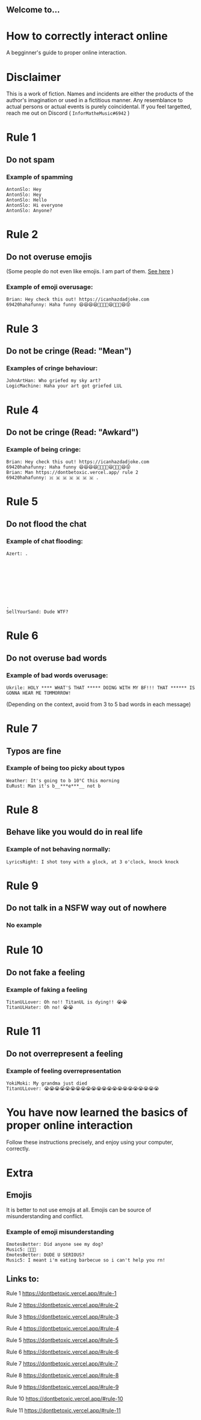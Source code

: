 ## Welcome to...

How to correctly interact online
===

A begginner's guide to proper online interaction.

# Disclaimer

This is a work of fiction. Names and incidents are either the products of the author's imagination or used in a fictitious manner.
Any resemblance to actual persons or actual events is purely coincidental.
If you feel targetted, reach me out on Discord ( `ІnfоrMatheMusic#6942` )

# Rule 1
## Do not spam

### Example of spamming

```text
AntonSlo: Hey
AntonSlo: Hey
AntonSlo: Hello
AntonSlo: Hi everyone
AntonSlo: Anyone?
```

# Rule 2
## Do not overuse emojis

(Some people do not even like emojis. I am part of them. [See here](#extra) )

### Example of emoji overusage:

```text
Brian: Hey check this out! https://icanhazdadjoke.com
69420hahafunny: Haha funny 😆😆😆😆🤣🤣🤣🤣😆🤣🤣🤣😆😝
```

# Rule 3
## Do not be cringe (Read: "Mean")

### Examples of cringe behaviour:

```text
JohnArtHan: Who griefed my sky art?
LogicMachine: Haha your art got griefed LUL
```

# Rule 4
## Do not be cringe (Read: "Awkard")

### Example of being cringe:

```text
Brian: Hey check this out! https://icanhazdadjoke.com
69420hahafunny: Haha funny 😆😆😆😆🤣🤣🤣🤣😆🤣🤣🤣😆😝
Brian: Man https://dontbetoxic.vercel.app/ rule 2
69420hahafunny: 🇭 🇲 🇲 🇲 🇲 🇲 🇲 .
```

# Rule 5
## Do not flood the chat

### Example of chat flooding:

```text
Azert: .









.
SellYourSand: Dude WTF?
```

# Rule 6
## Do not overuse bad words

### Example of bad words overusage:

```text
Ukrile: HOLY **** WHAT'S THAT ***** DOING WITH MY BF!!! THAT ****** IS GONNA HEAR ME TOMMORROW!
```

(Depending on the context, avoid from 3 to 5 bad words in each message)

# Rule 7
## Typos are fine

### Example of being too picky about typos

```text
Weather: It's going to b 10°C this morning
EuRust: Man it's b__***e***__ not b
```

# Rule 8
## Behave like you would do in real life

### Example of not behaving normally:

```text
LyricsRight: I shot tony with a glock, at 3 o'clock, knock knock
```

# Rule 9
## Do not talk in a NSFW way out of nowhere

### No example

# Rule 10
## Do not fake a feeling

### Example of faking a feeling

```text
TitanULLover: Oh no!! TitanUL is dying!! 😭😭
TitanULHater: Oh no! 😭😭
```

# Rule 11
## Do not overrepresent a feeling

### Example of feeling overrepresentation

```text
YokiMoki: My grandma just died
TitanULLover: 😭😭😭😭😭😭😭😭😭😭😭😭😭😭😭😭😭😭😭😭😭😭
```

# You have now learned the basics of proper online interaction

Follow these instructions precisely, and enjoy using your computer, correctly.

# Extra

## Emojis

It is better to not use emojis at all.
Emojis can be source of misunderstanding and conflict.

### Example of emoji misunderstanding

```text
EmotesBetter: Did anyone see my dog?
Music5: 🥓🔥❌
EmotesBetter: DUDE U SERIOUS?
Music5: I meant i'm eating barbecue so i can't help you rn!
```

## Links to:

Rule 1
https://dontbetoxic.vercel.app/#rule-1

Rule 2
https://dontbetoxic.vercel.app/#rule-2

Rule 3
https://dontbetoxic.vercel.app/#rule-3

Rule 4
https://dontbetoxic.vercel.app/#rule-4

Rule 5
https://dontbetoxic.vercel.app/#rule-5

Rule 6
https://dontbetoxic.vercel.app/#rule-6

Rule 7
https://dontbetoxic.vercel.app/#rule-7

Rule 8
https://dontbetoxic.vercel.app/#rule-8

Rule 9
https://dontbetoxic.vercel.app/#rule-9

Rule 10
https://dontbetoxic.vercel.app/#rule-10

Rule 11
https://dontbetoxic.vercel.app/#rule-11
